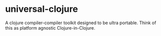 universal-clojure
=================

A clojure compiler-compiler toolkit designed to be ultra portable. Think of this as platform agnostic Clojure-in-Clojure.